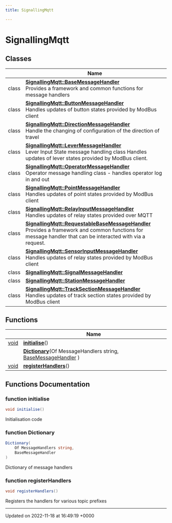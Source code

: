 ```yaml
---
title: SignallingMqtt

---
```


# SignallingMqtt



## Classes

|                | Name           |
| -------------- | -------------- |
| class | **[SignallingMqtt::BaseMessageHandler](/SignallingSystem-doc/mainsystem/Classes/classSignallingMqtt_1_1BaseMessageHandler/)** <br>Provides a framework and common functions for message handlers  |
| class | **[SignallingMqtt::ButtonMessageHandler](/SignallingSystem-doc/mainsystem/Classes/classSignallingMqtt_1_1ButtonMessageHandler/)** <br>Handles updates of button states provided by ModBus client  |
| class | **[SignallingMqtt::DirectionMessageHandler](/SignallingSystem-doc/mainsystem/Classes/classSignallingMqtt_1_1DirectionMessageHandler/)** <br>Handle the changing of configuration of the direction of travel  |
| class | **[SignallingMqtt::LeverMessageHandler](/SignallingSystem-doc/mainsystem/Classes/classSignallingMqtt_1_1LeverMessageHandler/)** <br>Lever Input State message handling class Handles updates of lever states provided by ModBus client.  |
| class | **[SignallingMqtt::OperatorMessageHandler](/SignallingSystem-doc/mainsystem/Classes/classSignallingMqtt_1_1OperatorMessageHandler/)** <br>Operator message handling class - handles operator log in and out  |
| class | **[SignallingMqtt::PointMessageHandler](/SignallingSystem-doc/mainsystem/Classes/classSignallingMqtt_1_1PointMessageHandler/)** <br>Handles updates of point states provided by ModBus client  |
| class | **[SignallingMqtt::RelayInputMessageHandler](/SignallingSystem-doc/mainsystem/Classes/classSignallingMqtt_1_1RelayInputMessageHandler/)** <br>Handles updates of relay states provided over MQTT  |
| class | **[SignallingMqtt::RequestableBaseMessageHandler](/SignallingSystem-doc/mainsystem/Classes/classSignallingMqtt_1_1RequestableBaseMessageHandler/)** <br>Provides a framework and common functions for message handler that can be interacted with via a request.  |
| class | **[SignallingMqtt::SensorInputMessageHandler](/SignallingSystem-doc/mainsystem/Classes/classSignallingMqtt_1_1SensorInputMessageHandler/)** <br>Handles updates of relay states provided by ModBus client  |
| class | **[SignallingMqtt::SignalMessageHandler](/SignallingSystem-doc/mainsystem/Classes/classSignallingMqtt_1_1SignalMessageHandler/)**  |
| class | **[SignallingMqtt::StationMessageHandler](/SignallingSystem-doc/mainsystem/Classes/classSignallingMqtt_1_1StationMessageHandler/)**  |
| class | **[SignallingMqtt::TrackSectionMessageHandler](/SignallingSystem-doc/mainsystem/Classes/classSignallingMqtt_1_1TrackSectionMessageHandler/)** <br>Handles updates of track section states provided by ModBus client  |

## Functions

|                | Name           |
| -------------- | -------------- |
| [void](/SignallingSystem-doc/mainsystem/Files/SerialPixelLeds_8vb/#variable-void) | **[initialise](/SignallingSystem-doc/mainsystem/Namespaces/namespaceSignallingMqtt/#function-initialise)**() |
| | **[Dictionary](/SignallingSystem-doc/mainsystem/Namespaces/namespaceSignallingMqtt/#function-dictionary)**(Of MessageHandlers string, [BaseMessageHandler](/SignallingSystem-doc/mainsystem/Classes/classSignallingMqtt_1_1BaseMessageHandler/) ) |
| [void](/SignallingSystem-doc/mainsystem/Files/SerialPixelLeds_8vb/#variable-void) | **[registerHandlers](/SignallingSystem-doc/mainsystem/Namespaces/namespaceSignallingMqtt/#function-registerhandlers)**() |


## Functions Documentation

### function initialise

```csharp
void initialise()
```


Initialisation code


### function Dictionary

```csharp
Dictionary(
    Of MessageHandlers string,
    BaseMessageHandler 
)
```


Dictionary of message handlers


### function registerHandlers

```csharp
void registerHandlers()
```


Registers the handlers for various topic prefixes






-------------------------------

Updated on 2022-11-18 at 16:49:19 +0000